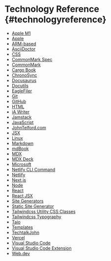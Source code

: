 # Technology Reference {#technologyreference}

-   [Apple M1](https://en.wikipedia.org/wiki/Apple_M1)
-   [Apple](https://www.apple.com)
-   [ARM-based](https://en.wikipedia.org/wiki/ARM_architecture)
-   [AsciiDoctor](https://asciidoctor.org/)
-   [CSS](https://developer.mozilla.org/en-US/docs/Web/CSS)
-   [CommonMark Spec](https://spec.commonmark.org)
-   [CommonMark](https://commonmark.org)
-   [Cargo Book](https://doc.rust-lang.org/cargo/)
-   [ChronoSync](https://www.econtechnologies.com/chronosync/overview.html)
-   [Docusaurus](https://docusaurus.io)
-   [Docutils](http://docutils.sourceforge.net)
-   [EagleFiler](https://c-command.com/eaglefiler/)
-   [Git](https://git-scm.com/)
-   [GitHub](https://github.com/)
-   [HTML](https://developer.mozilla.org/en-US/docs/Web/HTML)
-   [iA Writer](https://ia.net/writer)
-   [Jamstack](https://jamstack.org)
-   [JavaScript](https://developer.mozilla.org/en-US/docs/Web/JavaScript)
-   [JohnTelford.com](https://johntelford.com)
-   [JSX](https://reactjs.org/docs/introducing-jsx.html#Next.js-focus-wrapper)
-   [Linux](https://www.linux.org/)
-   [Markdown](https://www.markdownguide.org)
-   [mdBook](https://rust-lang.github.io/mdBook/)
-   [MDX](https://mdxjs.com)
-   [MDX Deck](https://github.com/jxnblk/mdx-deck)
-   [Microsoft](https://www.microsoft.com/en-us/)
-   [Netlify CLI Command](https://cli.netlify.com/)
-   [Netlify](https://www.netlify.com)
-   [Next.js](https://www.Next.js.com)
-   [Node](https://nodejs.org/en/)
-   [React](https://reactjs.org)
-   [React
    JSX](https://reactjs.org/docs/introducing-jsx.html#Next.js-focus-wrapper)
-   [Site Generators](https://jamstack.org/generators/)
-   [Static Site
    Generator](https://www.netlify.com/blog/2020/04/14/what-is-a-static-site-generator-and-3-ways-to-find-the-best-one/?utm_source=jamstackorg&utm_medium=what-are-ssg-pnh&utm_campaign=devex)
-   [Tailwindcss Utility CSS Classes](https://tailwindcss.com)
-   [Tailwindcss
    Typography](https://github.com/tailwindlabs/tailwindcss-typography)
-   [Taio](https://taio.app)
-   [Templates](https://templates.netlify.com/?utm_source=blog&utm_medium=about-ssgs-pnh&utm_campaign=devex)
-   [TechtalkJohn](https://techtalkjohnblog.pages.dev)
-   [Vercel](https://vercel.com/home)
-   [Visual Studio Code](https://code.visualstudio.com/)
-   [Visual Studio Code
    Extension](https://marketplace.visualstudio.com/)
-   [Web.dev](https://web.dev)
